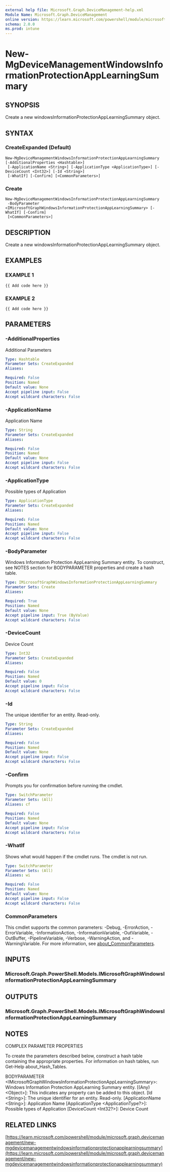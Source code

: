 ```yaml
---
external help file: Microsoft.Graph.DeviceManagement-help.xml
Module Name: Microsoft.Graph.DeviceManagement
online version: https://learn.microsoft.com/powershell/module/microsoft.graph.devicemanagement/new-mgdevicemanagementwindowsinformationprotectionapplearningsummary
schema: 2.0.0
ms.prod: intune
---
```


# New-MgDeviceManagementWindowsInformationProtectionAppLearningSummary

## SYNOPSIS
Create a new windowsInformationProtectionAppLearningSummary object.

## SYNTAX

### CreateExpanded (Default)
```
New-MgDeviceManagementWindowsInformationProtectionAppLearningSummary [-AdditionalProperties <Hashtable>]
 [-ApplicationName <String>] [-ApplicationType <ApplicationType>] [-DeviceCount <Int32>] [-Id <String>]
 [-WhatIf] [-Confirm] [<CommonParameters>]
```

### Create
```
New-MgDeviceManagementWindowsInformationProtectionAppLearningSummary
 -BodyParameter <IMicrosoftGraphWindowsInformationProtectionAppLearningSummary> [-WhatIf] [-Confirm]
 [<CommonParameters>]
```

## DESCRIPTION
Create a new windowsInformationProtectionAppLearningSummary object.

## EXAMPLES

### EXAMPLE 1
```
{{ Add code here }}
```

### EXAMPLE 2
```
{{ Add code here }}
```

## PARAMETERS

### -AdditionalProperties
Additional Parameters

```yaml
Type: Hashtable
Parameter Sets: CreateExpanded
Aliases:

Required: False
Position: Named
Default value: None
Accept pipeline input: False
Accept wildcard characters: False
```

### -ApplicationName
Application Name

```yaml
Type: String
Parameter Sets: CreateExpanded
Aliases:

Required: False
Position: Named
Default value: None
Accept pipeline input: False
Accept wildcard characters: False
```

### -ApplicationType
Possible types of Application

```yaml
Type: ApplicationType
Parameter Sets: CreateExpanded
Aliases:

Required: False
Position: Named
Default value: None
Accept pipeline input: False
Accept wildcard characters: False
```

### -BodyParameter
Windows Information Protection AppLearning Summary entity.
To construct, see NOTES section for BODYPARAMETER properties and create a hash table.

```yaml
Type: IMicrosoftGraphWindowsInformationProtectionAppLearningSummary
Parameter Sets: Create
Aliases:

Required: True
Position: Named
Default value: None
Accept pipeline input: True (ByValue)
Accept wildcard characters: False
```

### -DeviceCount
Device Count

```yaml
Type: Int32
Parameter Sets: CreateExpanded
Aliases:

Required: False
Position: Named
Default value: 0
Accept pipeline input: False
Accept wildcard characters: False
```

### -Id
The unique identifier for an entity.
Read-only.

```yaml
Type: String
Parameter Sets: CreateExpanded
Aliases:

Required: False
Position: Named
Default value: None
Accept pipeline input: False
Accept wildcard characters: False
```

### -Confirm
Prompts you for confirmation before running the cmdlet.

```yaml
Type: SwitchParameter
Parameter Sets: (All)
Aliases: cf

Required: False
Position: Named
Default value: None
Accept pipeline input: False
Accept wildcard characters: False
```

### -WhatIf
Shows what would happen if the cmdlet runs.
The cmdlet is not run.

```yaml
Type: SwitchParameter
Parameter Sets: (All)
Aliases: wi

Required: False
Position: Named
Default value: None
Accept pipeline input: False
Accept wildcard characters: False
```

### CommonParameters
This cmdlet supports the common parameters: -Debug, -ErrorAction, -ErrorVariable, -InformationAction, -InformationVariable, -OutVariable, -OutBuffer, -PipelineVariable, -Verbose, -WarningAction, and -WarningVariable. For more information, see [about_CommonParameters](http://go.microsoft.com/fwlink/?LinkID=113216).

## INPUTS

### Microsoft.Graph.PowerShell.Models.IMicrosoftGraphWindowsInformationProtectionAppLearningSummary
## OUTPUTS

### Microsoft.Graph.PowerShell.Models.IMicrosoftGraphWindowsInformationProtectionAppLearningSummary
## NOTES
COMPLEX PARAMETER PROPERTIES

To create the parameters described below, construct a hash table containing the appropriate properties.
For information on hash tables, run Get-Help about_Hash_Tables.

BODYPARAMETER \<IMicrosoftGraphWindowsInformationProtectionAppLearningSummary\>: Windows Information Protection AppLearning Summary entity.
  \[(Any) \<Object\>\]: This indicates any property can be added to this object.
  \[Id \<String\>\]: The unique identifier for an entity.
Read-only.
  \[ApplicationName \<String\>\]: Application Name
  \[ApplicationType \<ApplicationType?\>\]: Possible types of Application
  \[DeviceCount \<Int32?\>\]: Device Count

## RELATED LINKS

[https://learn.microsoft.com/powershell/module/microsoft.graph.devicemanagement/new-mgdevicemanagementwindowsinformationprotectionapplearningsummary](https://learn.microsoft.com/powershell/module/microsoft.graph.devicemanagement/new-mgdevicemanagementwindowsinformationprotectionapplearningsummary)


